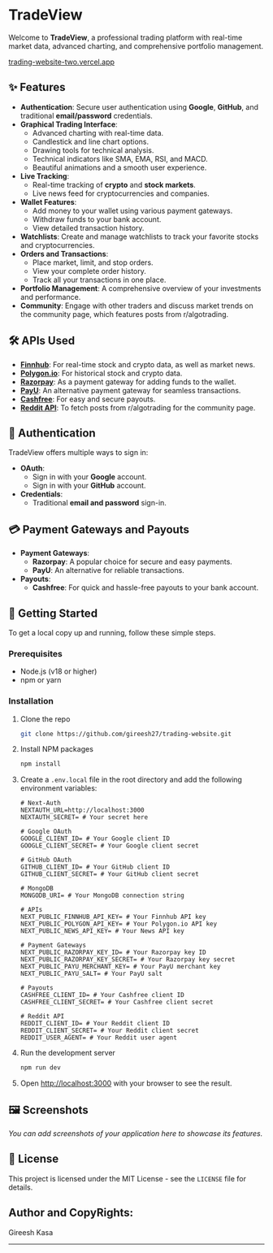 # TradeView

Welcome to **TradeView**, a professional trading platform with real-time market data, advanced charting, and comprehensive portfolio management.

[trading-website-two.vercel.app](https://www.google.com/search?q=http://trading-website-two.vercel.app)

## ✨ Features

  * **Authentication**: Secure user authentication using **Google**, **GitHub**, and traditional **email/password** credentials.
  * **Graphical Trading Interface**:
      * Advanced charting with real-time data.
      * Candlestick and line chart options.
      * Drawing tools for technical analysis.
      * Technical indicators like SMA, EMA, RSI, and MACD.
      * Beautiful animations and a smooth user experience.
  * **Live Tracking**:
      * Real-time tracking of **crypto** and **stock markets**.
      * Live news feed for cryptocurrencies and companies.
  * **Wallet Features**:
      * Add money to your wallet using various payment gateways.
      * Withdraw funds to your bank account.
      * View detailed transaction history.
  * **Watchlists**: Create and manage watchlists to track your favorite stocks and cryptocurrencies.
  * **Orders and Transactions**:
      * Place market, limit, and stop orders.
      * View your complete order history.
      * Track all your transactions in one place.
  * **Portfolio Management**: A comprehensive overview of your investments and performance.
  * **Community**: Engage with other traders and discuss market trends on the community page, which features posts from r/algotrading.

## 🛠️ APIs Used

  * **[Finnhub](https://finnhub.io/)**: For real-time stock and crypto data, as well as market news.
  * **[Polygon.io](https://polygon.io/)**: For historical stock and crypto data.
  * **[Razorpay](https://razorpay.com/)**: As a payment gateway for adding funds to the wallet.
  * **[PayU](https://payu.in/)**: An alternative payment gateway for seamless transactions.
  * **[Cashfree](https://www.cashfree.com/)**: For easy and secure payouts.
  * **[Reddit API](https://www.reddit.com/dev/api/)**: To fetch posts from r/algotrading for the community page.

## 🔐 Authentication

TradeView offers multiple ways to sign in:

  * **OAuth**:
      * Sign in with your **Google** account.
      * Sign in with your **GitHub** account.
  * **Credentials**:
      * Traditional **email and password** sign-in.

## 💳 Payment Gateways and Payouts

  * **Payment Gateways**:
      * **Razorpay**: A popular choice for secure and easy payments.
      * **PayU**: An alternative for reliable transactions.
  * **Payouts**:
      * **Cashfree**: For quick and hassle-free payouts to your bank account.

## 🚀 Getting Started

To get a local copy up and running, follow these simple steps.

### Prerequisites

  * Node.js (v18 or higher)
  * npm or yarn

### Installation

1.  Clone the repo
    ```sh
    git clone https://github.com/gireesh27/trading-website.git
    ```
2.  Install NPM packages
    ```sh
    npm install
    ```
3.  Create a `.env.local` file in the root directory and add the following environment variables:
    ```env
    # Next-Auth
    NEXTAUTH_URL=http://localhost:3000
    NEXTAUTH_SECRET= # Your secret here

    # Google OAuth
    GOOGLE_CLIENT_ID= # Your Google client ID
    GOOGLE_CLIENT_SECRET= # Your Google client secret

    # GitHub OAuth
    GITHUB_CLIENT_ID= # Your GitHub client ID
    GITHUB_CLIENT_SECRET= # Your GitHub client secret

    # MongoDB
    MONGODB_URI= # Your MongoDB connection string

    # APIs
    NEXT_PUBLIC_FINNHUB_API_KEY= # Your Finnhub API key
    NEXT_PUBLIC_POLYGON_API_KEY= # Your Polygon.io API key
    NEXT_PUBLIC_NEWS_API_KEY= # Your News API key

    # Payment Gateways
    NEXT_PUBLIC_RAZORPAY_KEY_ID= # Your Razorpay key ID
    NEXT_PUBLIC_RAZORPAY_KEY_SECRET= # Your Razorpay key secret
    NEXT_PUBLIC_PAYU_MERCHANT_KEY= # Your PayU merchant key
    NEXT_PUBLIC_PAYU_SALT= # Your PayU salt

    # Payouts
    CASHFREE_CLIENT_ID= # Your Cashfree client ID
    CASHFREE_CLIENT_SECRET= # Your Cashfree client secret

    # Reddit API
    REDDIT_CLIENT_ID= # Your Reddit client ID
    REDDIT_CLIENT_SECRET= # Your Reddit client secret
    REDDIT_USER_AGENT= # Your Reddit user agent
    ```
4.  Run the development server
    ```sh
    npm run dev
    ```
5.  Open [http://localhost:3000](https://www.google.com/search?q=http://localhost:3000) with your browser to see the result.

## 🖼️ Screenshots

*You can add screenshots of your application here to showcase its features.*

## 📄 License

This project is licensed under the MIT License - see the `LICENSE` file for details.

## Author and CopyRights:
Gireesh Kasa




-----
